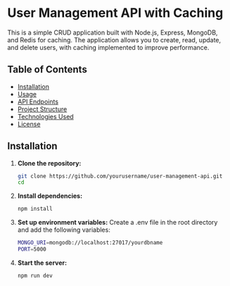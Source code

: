 # User Management API with Caching

This is a simple CRUD application built with Node.js, Express, MongoDB, and Redis for caching. The application allows you to create, read, update, and delete users, with caching implemented to improve performance.

## Table of Contents

- [Installation](#installation)
- [Usage](#usage)
- [API Endpoints](#api-endpoints)
- [Project Structure](#project-structure)
- [Technologies Used](#technologies-used)
- [License](#license)

## Installation

1. **Clone the repository:**
   ```sh
   git clone https://github.com/yourusername/user-management-api.git
   cd 

2. **Install dependencies:**
    ```sh
    npm install

3. **Set up environment variables:**
Create a .env file in the root directory and add the following variables:
    ```bash
    MONGO_URI=mongodb://localhost:27017/yourdbname
    PORT=5000

4. **Start the server:**
    ```sh
    npm run dev

